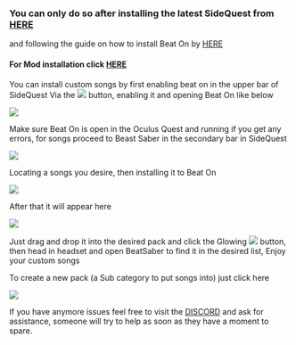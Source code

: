 ### You can only do so after installing the latest SideQuest from [HERE](https://xpan.cc/download)
and following the guide on how to install Beat On by [HERE](https://github.com/the-expanse/SideQuest/wiki/Beat-On,-What-is-that-and-how-do-i-install-it) 

#### For Mod installation click [HERE](https://github.com/the-expanse/SideQuest/wiki/About-Installing-Mods-and-songs-through-SideQuest)

You can install custom songs by first enabling beat on in the upper bar of SideQuest Via the ![](https://cdn.discordapp.com/attachments/608376262347587595/608391608572051457/Screenshot_1076.png) button, enabling it and opening Beat On like below 

![](https://cdn.discordapp.com/attachments/608376262347587595/609093393183932446/Screenshot_1123.png)


Make sure Beat On is open in the Oculus Quest and running if you get any errors,
for songs proceed to Beast Saber in the secondary bar in SideQuest

![](https://cdn.discordapp.com/attachments/608376262347587595/609089714208768073/Screenshot_1121.png)

Locating a songs you desire, then installing it to Beat On

![](https://cdn.discordapp.com/attachments/608376262347587595/609089352949170195/Screenshot_1120.png)

After that it will appear here

![](https://cdn.discordapp.com/attachments/608376262347587595/609094600786968596/Screenshot_1124.png)

Just drag and drop it into the desired pack and click the Glowing ![](https://cdn.discordapp.com/attachments/608376262347587595/609094963908575252/Screenshot_1125.png) button, then head in headset and open BeatSaber to find it in the desired list, Enjoy your custom songs 


To create a new pack (a Sub category to put songs into) just click here

![](https://cdn.discordapp.com/attachments/615234122604085262/627578065576525855/11.png)


If you have anymore issues feel free to visit the [DISCORD](https://discord.me/sidequestvr) and ask for assistance, someone will try to help as soon as they have a moment to spare.